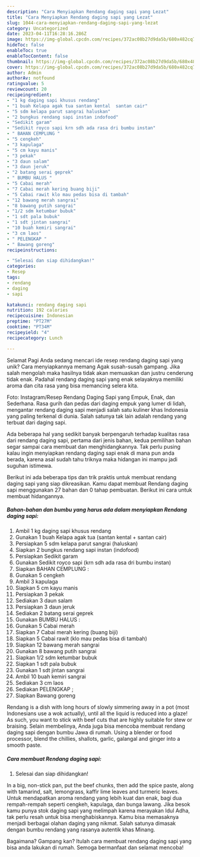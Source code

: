 ```yaml
---
description: "Cara Menyiapkan Rendang daging sapi yang Lezat"
title: "Cara Menyiapkan Rendang daging sapi yang Lezat"
slug: 1044-cara-menyiapkan-rendang-daging-sapi-yang-lezat
category: Uncategorized
date: 2023-04-11T16:28:16.286Z
image: https://img-global.cpcdn.com/recipes/372ac08b27d9da5b/680x482cq70/rendang-daging-sapi-foto-resep-utama.jpg
hideToc: false
enableToc: true
enableTocContent: false
thumbnail: https://img-global.cpcdn.com/recipes/372ac08b27d9da5b/680x482cq70/rendang-daging-sapi-foto-resep-utama.jpg
cover: https://img-global.cpcdn.com/recipes/372ac08b27d9da5b/680x482cq70/rendang-daging-sapi-foto-resep-utama.jpg
author: Admin
authorAv: notfound
ratingvalue: 5
reviewcount: 20
recipeingredient:
- "1 kg daging sapi khusus rendang"
- "1 buah Kelapa agak tua santan kental  santan cair"
- "5 sdm kelapa parut sangrai haluskan"
- "2 bungkus rendang sapi instan indofood"
- "Sedikit garam"
- "Sedikit royco sapi krn sdh ada rasa dri bumbu instan"
- " BAHAN CEMPLUNG "
- "5 cengkeh"
- "3 kapulaga"
- "5 cm kayu manis"
- "3 pekak"
- "3 daun salam"
- "3 daun jeruk"
- "2 batang serai geprek"
- " BUMBU HALUS "
- "5 Cabai merah"
- "7 Cabai merah kering buang biji"
- "5 Cabai rawit klo mau pedas bisa di tambah"
- "12 bawang merah sangrai"
- "8 bawang putih sangrai"
- "1/2 sdm ketumbar bubuk"
- "1 sdt pala bubuk"
- "1 sdt jintan sangrai"
- "10 buah kemiri sangrai"
- "3 cm laos"
- " PELENGKAP "
- " Bawang goreng"
recipeinstructions:

- "Selesai dan siap dihidangkan!"
categories:
- Resep
tags:
- rendang
- daging
- sapi

katakunci: rendang daging sapi 
nutrition: 192 calories
recipecuisine: Indonesian
preptime: "PT27M"
cooktime: "PT34M"
recipeyield: "4"
recipecategory: Lunch

---
```



Selamat Pagi Anda sedang mencari ide resep rendang daging sapi yang unik? Cara menyiapkannya memang Agak susah-susah gampang. Jika salah mengolah maka hasilnya tidak akan memuaskan dan justru cenderung tidak enak. Padahal rendang daging sapi yang enak selayaknya memiliki aroma dan cita rasa yang bisa memancing selera kita.


Foto: Instagram/Resep Rendang Daging Sapi yang Empuk, Enak, dan Sederhana. Rasa gurih dan pedas dari daging empuk yang lumer di lidah, mengantar rendang daging sapi menjadi salah satu kuliner khas Indonesia yang paling terkenal di dunia. Salah satunya tak lain adalah rendang yang terbuat dari daging sapi.

Ada beberapa hal yang sedikit banyak berpengaruh terhadap kualitas rasa dari rendang daging sapi, pertama dari jenis bahan, kedua pemilihan bahan segar sampai cara membuat dan menghidangkannya. Tak perlu pusing kalau ingin menyiapkan rendang daging sapi enak di mana pun anda berada, karena asal sudah tahu triknya maka hidangan ini mampu jadi suguhan istimewa.


Berikut ini ada beberapa tips dan trik praktis untuk membuat rendang daging sapi yang siap dikreasikan. Kamu dapat membuat Rendang daging sapi menggunakan 27 bahan dan 0 tahap pembuatan. Berikut ini cara untuk membuat hidangannya.

<!--inarticleads1-->

##### Bahan-bahan dan bumbu yang harus ada dalam menyiapkan Rendang daging sapi:

1. Ambil 1 kg daging sapi khusus rendang
1. Gunakan 1 buah Kelapa agak tua (santan kental + santan cair)
1. Persiapkan 5 sdm kelapa parut sangrai (haluskan)
1. Siapkan 2 bungkus rendang sapi instan (indofood)
1. Persiapkan Sedikit garam
1. Gunakan Sedikit royco sapi (krn sdh ada rasa dri bumbu instan)
1. Siapkan  BAHAN CEMPLUNG :
1. Gunakan 5 cengkeh
1. Ambil 3 kapulaga
1. Siapkan 5 cm kayu manis
1. Persiapkan 3 pekak
1. Sediakan 3 daun salam
1. Persiapkan 3 daun jeruk
1. Sediakan 2 batang serai geprek
1. Gunakan  BUMBU HALUS :
1. Gunakan 5 Cabai merah
1. Siapkan 7 Cabai merah kering (buang biji)
1. Siapkan 5 Cabai rawit (klo mau pedas bisa di tambah)
1. Siapkan 12 bawang merah sangrai
1. Gunakan 8 bawang putih sangrai
1. Siapkan 1/2 sdm ketumbar bubuk
1. Siapkan 1 sdt pala bubuk
1. Gunakan 1 sdt jintan sangrai
1. Ambil 10 buah kemiri sangrai
1. Sediakan 3 cm laos
1. Sediakan  PELENGKAP ;
1. Siapkan  Bawang goreng


Rendang is a dish with long hours of slowly simmering away in a pot (most Indonesians use a wok actually), until all the liquid is reduced into a glaze! As such, you want to stick with beef cuts that are highly suitable for stew or braising. Selain membelinya, Anda juga bisa mencoba membuat rendang daging sapi dengan bumbu Jawa di rumah. Using a blender or food processor, blend the chillies, shallots, garlic, galangal and ginger into a smooth paste. 

<!--inarticleads2-->

##### Cara membuat Rendang daging sapi:


1. Selesai dan siap dihidangkan!

In a big, non-stick pan, put the beef chunks, then add the spice paste, along with tamarind, salt, lemongrass, kaffir lime leaves and turmeric leaves. Untuk mendapatkan aroma rendang yang lebih kuat dan enak, bagi dua rempah-rempah seperti cengkeh, kapulaga, dan bunga lawang. Jika besok kamu punya stok daging sapi yang melimpah karena merayakan Idul Adha, tak perlu resah untuk bisa menghabiskannya. Kamu bisa memasaknya menjadi berbagai olahan daging yang nikmat. Salah satunya dimasak dengan bumbu rendang yang rasanya autentik khas Minang. 

Bagaimana? Gampang kan? Itulah cara membuat rendang daging sapi yang bisa anda lakukan di rumah. Semoga bermanfaat dan selamat mencoba!
